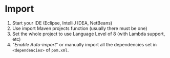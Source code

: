 # Import
1) Start your IDE (Eclipse, IntelliJ IDEA, NetBeans)
2) Use import Maven projects function (usually there must be one)
3) Set the whole project to use Language Level of 8 (with Lambda support, etc)
4) "*Enable Auto-import*" or manually import all the dependencies set in `<dependencies>` of `pom.xml`.